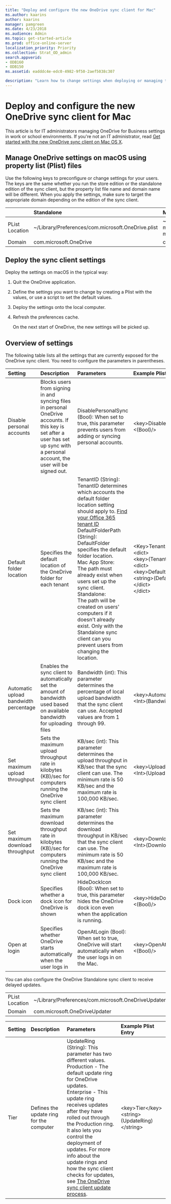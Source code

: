 ```yaml
---
title: "Deploy and configure the new OneDrive sync client for Mac"
ms.author: kaarins
author: kaarins
manager: pamgreen
ms.date: 4/23/2018
ms.audience: Admin
ms.topic: get-started-article
ms.prod: office-online-server
localization_priority: Priority
ms.collection: Strat_OD_admin
search.appverid:
- ODB160
- ODB150
ms.assetid: eadddc4e-edc0-4982-9f50-2aef5038c307

description: "Learn how to change settings when deploying or managing the OneDrive sync client on macOS."
---
```


# Deploy and configure the new OneDrive sync client for Mac

This article is for IT administrators managing OneDrive for Business settings in work or school environments. If you're not an IT administrator, read [Get started with the new OneDrive sync client on Mac OS X](https://support.office.com/article/d11b9f29-00bb-4172-be39-997da46f913f).
  
## Manage OneDrive settings on macOS using property list (Plist) files

Use the following keys to preconfigure or change settings for your users. The keys are the same whether you run the store edition or the standalone edition of the sync client, but the property list file name and domain name will be different. When you apply the settings, make sure to target the appropriate domain depending on the edition of the sync client.
  
||**Standalone**|**Mac App Store**|
|:-----|:-----|:-----|
|PList Location  <br/> |~/Library/Preferences/com.microsoft.OneDrive.plist  <br/> |~/Library/Containers/com.microsoft.OneDrive-mac/Data/Library/Preferences/com.microsoft.OneDrive-mac.plist  <br/> |
|Domain  <br/> |com.microsoft.OneDrive  <br/> |com.microsoft.OneDrive-mac  <br/> |
   
## Deploy the sync client settings

Deploy the settings on macOS in the typical way:
  
1. Quit the OneDrive application.
    
2. Define the settings you want to change by creating a Plist with the values, or use a script to set the default values.
    
3. Deploy the settings onto the local computer.
    
4. Refresh the preferences cache.
    
    On the next start of OneDrive, the new settings will be picked up.
    
## Overview of settings

The following table lists all the settings that are currently exposed for the OneDrive sync client. You need to configure the parameters in parentheses.
  
|**Setting**|**Description**|**Parameters**|**Example Plist Entry**|
|:-----|:-----|:-----|:-----|
|Disable personal accounts  <br/> |Blocks users from signing in and syncing files in personal OneDrive accounts. If this key is set after a user has set up sync with a personal account, the user will be signed out.  <br/> |DisablePersonalSync (Bool): When set to true, this parameter prevents users from adding or syncing personal accounts.  <br/> |\<key\>DisablePersonalSync\</key\>  <br/> \<(Bool)/\>  <br/> |
|Default folder location  <br/> |Specifies the default location of the OneDrive folder for each tenant  <br/> |TenantID (String): TenantID determines which accounts the default folder location setting should apply to. [Find your Office 365 tenant ID](https://support.office.com/article/6891b561-a52d-4ade-9f39-b492285e2c9b) <br/> DefaultFolderPath (String): DefaultFolder specifies the default folder location.  <br/> Mac App Store:  <br/> The path must already exist when users set up the sync client.  <br/> Standalone:  <br/> The path will be created on users' computers if it doesn't already exist. Only with the Standalone sync client can you prevent users from changing the location.  <br/> |\<Key\>Tenants\</key\>  <br/> \<dict\>  <br/> \<key\>(TenantID)\</key\>  <br/> \<dict\>  <br/> \<key\>DefaultFolder\</key\>  <br/> \<string\>(DefaultFolderPath)\</string\>  <br/> \</dict\>  <br/> \</dict\>  <br/> |
|Automatic upload bandwidth percentage  <br/> |Enables the sync client to automatically set the amount of bandwidth used based on available bandwidth for uploading files  <br/> |Bandwidth (int): This parameter determines the percentage of local upload bandwidth that the sync client can use. Accepted values are from 1 through 99.  <br/> |\<key\>AutomaticUploadBandwidthPercentage\</key\>  <br/> \<Int\>(Bandwidth)\</int\>  <br/> |
|Set maximum upload throughput  <br/> |Sets the maximum upload throughput rate in kilobytes (KB)/sec for computers running the OneDrive sync client  <br/> |KB/sec (int): This parameter determines the upload throughput in KB/sec that the sync client can use. The minimum rate is 50 KB/sec and the maximum rate is 100,000 KB/sec.  <br/> |\<key\>UploadBandwidthLimited\</key\>  <br/> \<Int\>(Upload Throughput Rate in KB/sec)\</int\>  <br/> |
|Set maximum download          throughput  <br/> |Sets the maximum download throughput rate in kilobytes (KB)/sec for computers running the OneDrive sync client  <br/> |KB/sec (int): This parameter determines the download throughput in KB/sec that the sync client can use. The minimum rate is 50 KB/sec and the maximum rate is 100,000 KB/sec.  <br/> |\<key\>DownloadBandwidthLimited\</key\>  <br/> \<Int\>(Download Throughput Rate in KB/sec)\</int\>  <br/> |
|Dock icon  <br/> |Specifies whether a dock icon for OneDrive is shown  <br/> |HideDockIcon (Bool): When set to true, this parameter hides the OneDrive dock icon even when the application is running.  <br/> |\<key\>HideDockIcon\</key\>  <br/> \<(Bool)/\>  <br/> |
|Open at login  <br/> |Specifies whether OneDrive starts automatically when the user logs in  <br/> |OpenAtLogin (Bool): When set to true, OneDrive will start automatically when the user logs in on the Mac.  <br/> |\<key\>OpenAtLogin\</key\>  <br/> \<(Bool)/\>  <br/> |
   
You can also configure the OneDrive Standalone sync client to receive delayed updates.
  
|||
|:-----|:-----|
|PList Location  <br/> |~/Library/Preferences/com.microsoft.OneDriveUpdater.plist  <br/> |
|Domain  <br/> |com.microsoft.OneDriveUpdater  <br/> |
   
|**Setting**|**Description**|**Parameters**|**Example Plist Entry**|
|:-----|:-----|:-----|:-----|
|Tier  <br/> |Defines the update ring for the computer  <br/> |UpdateRing (String): This parameter has two different values.  <br/> Production - The default update ring for OneDrive updates.  <br/> Enterprise - This update ring receives updates after they have rolled out through the Production ring. It also lets you control the deployment of updates. For more info about the update rings and how the sync client checks for updates, see [The OneDrive sync client update process](sync-client-update-process.md).  <br/> |\<key\>Tier\</key\>  <br/> \<string\>(UpdateRing)\</string\>  <br/> |
   

